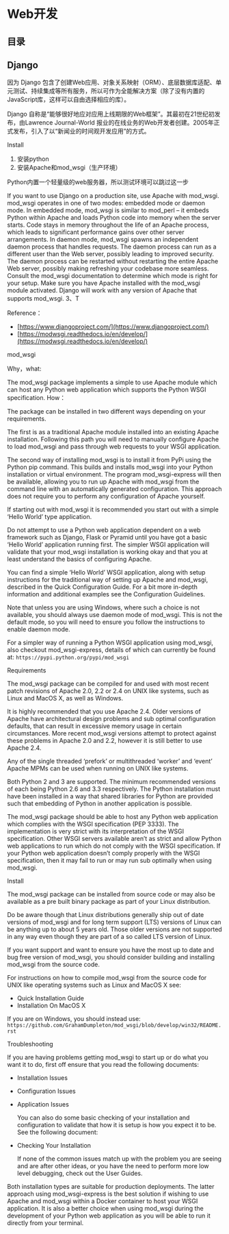 # Web开发

## 目录

## Django

因为 Django 包含了创建Web应用、对象关系映射（ORM）、底层数据库适配、单元测试、持续集成等所有服务，所以可作为全能解决方案（除了没有内置的JavaScript库，这样可以自由选择相应的库）。

Django 自称是“能够很好地应对应用上线期限的Web框架”。其最初在21世纪初发布，由Lawrence Journal-World 报业的在线业务的Web开发者创建。2005年正式发布，引入了以“新闻业的时间观开发应用”的方式。

Install

1. 安装python
2. 安装Apache和mod_wsgi（生产环境）

Python内置一个轻量级的web服务器，所以测试环境可以跳过这一步

If you want to use Django on a production site, use Apache with mod_wsgi. mod_wsgi operates in one of two modes: embedded mode or daemon mode. In embedded mode, mod_wsgi is similar to mod_perl – it embeds Python within Apache and loads Python code into memory when the server starts. Code stays in memory throughout the life of an Apache process, which leads to significant performance gains over other server arrangements. In daemon mode, mod_wsgi spawns an independent daemon process that handles requests. The daemon process can run as a different user than the Web server, possibly leading to improved security. The daemon process can be restarted without restarting the entire Apache Web server, possibly making refreshing your codebase more seamless. Consult the mod_wsgi documentation to determine which mode is right for your setup. Make sure you have Apache installed with the mod_wsgi module activated. Django will work with any version of Apache that supports mod_wsgi.
3、T

Reference：

- [https://www.djangoproject.com/](https://www.djangoproject.com/)
- [https://modwsgi.readthedocs.io/en/develop/](https://modwsgi.readthedocs.io/en/develop/)

mod_wsgi

Why，what:

The mod_wsgi package implements a simple to use Apache module which can host any Python web application which supports the Python WSGI specification.
How：

The package can be installed in two different ways depending on your requirements.

The first is as a traditional Apache module installed into an existing Apache installation. Following this path you will need to manually configure Apache to load mod_wsgi and pass through web requests to your WSGI application.

The second way of installing mod_wsgi is to install it from PyPi using the Python pip command. This builds and installs mod_wsgi into your Python installation or virtual environment. The program mod_wsgi-express will then be available, allowing you to run up Apache with mod_wsgi from the command line with an automatically generated configuration. This approach does not require you to perform any configuration of Apache yourself.

If starting out with mod_wsgi it is recommended you start out with a simple ‘Hello World’ type application.

Do not attempt to use a Python web application dependent on a web framework such as Django, Flask or Pyramid until you have got a basic ‘Hello World’ application running first. The simpler WSGI application will validate that your mod_wsgi installation is working okay and that you at least understand the basics of configuring Apache.

You can find a simple ‘Hello World’ WSGI application, along with setup instructions for the traditional way of setting up Apache and mod_wsgi, described in the Quick Configuration Guide. For a bit more in-depth information and additional examples see the Configuration Guidelines.

Note that unless you are using Windows, where such a choice is not available, you should always use daemon mode of mod_wsgi. This is not the default mode, so you will need to ensure you follow the instructions to enable daemon mode.

For a simpler way of running a Python WSGI application using mod_wsgi, also checkout mod_wsgi-express, details of which can currently be found at: `https://pypi.python.org/pypi/mod_wsgi`

Requirements

The mod_wsgi package can be compiled for and used with most recent patch revisions of Apache 2.0, 2.2 or 2.4 on UNIX like systems, such as Linux and MacOS X, as well as Windows.

It is highly recommended that you use Apache 2.4. Older versions of Apache have architectural design problems and sub optimal configuration defaults, that can result in excessive memory usage in certain circumstances. More recent mod_wsgi versions attempt to protect against these problems in Apache 2.0 and 2.2, however it is still better to use Apache 2.4.

Any of the single threaded ‘prefork’ or multithreaded ‘worker’ and ‘event’ Apache MPMs can be used when running on UNIX like systems.

Both Python 2 and 3 are supported. The minimum recommended versions of each being Python 2.6 and 3.3 respectively. The Python installation must have been installed in a way that shared libraries for Python are provided such that embedding of Python in another application is possible.

The mod_wsgi package should be able to host any Python web application which complies with the WSGI specification (PEP 3333). The implementation is very strict with its interpretation of the WSGI specification. Other WSGI servers available aren’t as strict and allow Python web applications to run which do not comply with the WSGI specification. If your Python web application doesn’t comply properly with the WSGI specification, then it may fail to run or may run sub optimally when using mod_wsgi.

Install

The mod_wsgi package can be installed from source code or may also be available as a pre built binary package as part of your Linux distribution.

Do be aware though that Linux distributions generally ship out of date versions of mod_wsgi and for long term support (LTS) versions of Linux can be anything up to about 5 years old. Those older versions are not supported in any way even though they are part of a so called LTS version of Linux.

If you want support and want to ensure you have the most up to date and bug free version of mod_wsgi, you should consider building and installing mod_wsgi from the source code.

For instructions on how to compile mod_wsgi from the source code for UNIX like operating systems such as Linux and MacOS X see:

- Quick Installation Guide
- Installation On MacOS X

If you are on Windows, you should instead use: `https://github.com/GrahamDumpleton/mod_wsgi/blob/develop/win32/README.rst`

Troubleshooting

If you are having problems getting mod_wsgi to start up or do what you want it to do, first off ensure that you read the following documents:

- Installation Issues
- Configuration Issues
- Application Issues

  You can also do some basic checking of your installation and configuration to validate that how it is setup is how you expect it to be. See the following document:

- Checking Your Installation

  If none of the common issues match up with the problem you are seeing and are after other ideas, or you have the need to perform more low level debugging, check out the User Guides.

Both installation types are suitable for production deployments. The latter approach using mod_wsgi-express is the best solution if wishing to use Apache and mod_wsgi within a Docker container to host your WSGI application. It is also a better choice when using mod_wsgi during the development of your Python web application as you will be able to run it directly from your terminal.
